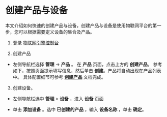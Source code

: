 # 创建产品与设备

本文介绍如何快速的创建产品与设备，创建产品与设备是使用物联网平台的第一步，您可以根据需要定义设备的集合及产品。


1. 登录 [物联网引擎控制台](http://iot-console.jdcloud.com/)

2. 创建产品
- 左侧导航栏选择 **管理** -> **产品** 。 在 **产品** 页面，点击上方的 **创建产品**。 参考如下，按照页面提示填写信息，然后单击 **创建**。产品将自动出现在产品列表中。
具体配置细节可参考 [**创建产品**](../Operation-Guide/Create-Product.md) 文档完成。

3. 创建设备。
- 左侧导航栏选中 **管理** > **设备** ，进入 **设备** 页面

- 单击 **添加设备** 。选中 **已创建的产品** ，输入 **设备名称** ，单击 **确定**。
